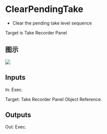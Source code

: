 # ClearPendingTake

  * Clear the pending take level sequence





Target is Take Recorder Panel

## 图示

![]($-20221218-21102253.png)

## Inputs

In: Exec.

Target: Take Recorder Panel Object Reference.  

## Outputs

Out: Exec.

